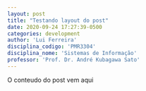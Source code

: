 ```yaml
---
layout: post
title: "Testando layout do post"
date: 2020-09-24 17:27:39-0500 
categories: development
author: 'Lui Ferreira'
disciplina_codigo: 'PMR3304'
disciplina_nome: 'Sistemas de Informação'
professor: 'Prof. Dr. André Kubagawa Sato'
---
```

O conteudo do post vem aqui